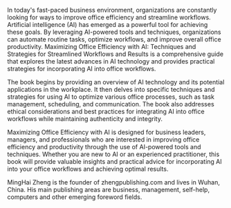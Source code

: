 
In today's fast-paced business environment, organizations are constantly looking for ways to improve office efficiency and streamline workflows. Artificial intelligence (AI) has emerged as a powerful tool for achieving these goals. By leveraging AI-powered tools and techniques, organizations can automate routine tasks, optimize workflows, and improve overall office productivity. Maximizing Office Efficiency with AI: Techniques and Strategies for Streamlined Workflows and Results is a comprehensive guide that explores the latest advances in AI technology and provides practical strategies for incorporating AI into office workflows.

The book begins by providing an overview of AI technology and its potential applications in the workplace. It then delves into specific techniques and strategies for using AI to optimize various office processes, such as task management, scheduling, and communication. The book also addresses ethical considerations and best practices for integrating AI into office workflows while maintaining authenticity and integrity.

Maximizing Office Efficiency with AI is designed for business leaders, managers, and professionals who are interested in improving office efficiency and productivity through the use of AI-powered tools and techniques. Whether you are new to AI or an experienced practitioner, this book will provide valuable insights and practical advice for incorporating AI into your office workflows and achieving optimal results.

MingHai Zheng is the founder of zhengpublishing.com and lives in Wuhan, China. His main publishing areas are business, management, self-help, computers and other emerging foreword fields.
